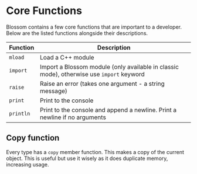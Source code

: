 # Core Functions

Blossom contains a few core functions that are important to a developer. Below are the listed functions alongside their descriptions.

| Function  | Description                                                                                                        |
|-----------|--------------------------------------------------------------------------------------------------------------------|
| `mload`   | Load a C++ module                                                                                                  |
| `import`  | Import a Blossom module (only available in classic mode), otherwise use `import` keyword |
| `raise`   | Raise an error (takes one argument - a string message)                                                             |
| `print`   | Print to the console                                                                                               |
| `println` | Print to the console and append a newline. Print a newline if no arguments                                         |

## Copy function

Every type has a `copy` member function. This makes a copy of the current object. This is useful but use it wisely as it does duplicate memory, increasing usage.
